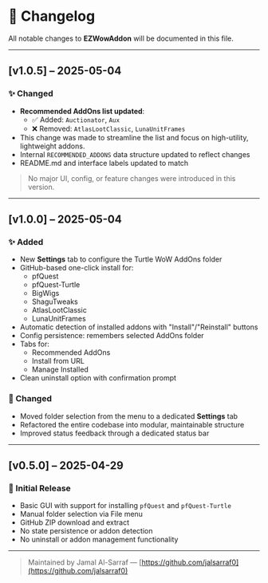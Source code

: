 # 📄 Changelog

All notable changes to **EZWowAddon** will be documented in this file.

---

## [v1.0.5] – 2025-05-04

### ✨ Changed

- **Recommended AddOns list updated**:
  - ✅ Added: `Auctionator`, `Aux`
  - ❌ Removed: `AtlasLootClassic`, `LunaUnitFrames`
- This change was made to streamline the list and focus on high-utility, lightweight addons.
- Internal `RECOMMENDED_ADDONS` data structure updated to reflect changes
- README.md and interface labels updated to match

> No major UI, config, or feature changes were introduced in this version.

---

## [v1.0.0] – 2025-05-04

### ✨ Added

- New **Settings** tab to configure the Turtle WoW AddOns folder
- GitHub-based one-click install for:
  - pfQuest
  - pfQuest-Turtle
  - BigWigs
  - ShaguTweaks
  - AtlasLootClassic
  - LunaUnitFrames
- Automatic detection of installed addons with "Install"/"Reinstall" buttons
- Config persistence: remembers selected AddOns folder
- Tabs for:
  - Recommended AddOns
  - Install from URL
  - Manage Installed
- Clean uninstall option with confirmation prompt

### 🔁 Changed

- Moved folder selection from the menu to a dedicated **Settings** tab
- Refactored the entire codebase into modular, maintainable structure
- Improved status feedback through a dedicated status bar

---

## [v0.5.0] – 2025-04-29

### 🚀 Initial Release

- Basic GUI with support for installing `pfQuest` and `pfQuest-Turtle`
- Manual folder selection via File menu
- GitHub ZIP download and extract
- No state persistence or addon detection
- No uninstall or addon management functionality

---

> Maintained by Jamal Al-Sarraf — [https://github.com/jalsarraf0](https://github.com/jalsarraf0)
